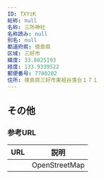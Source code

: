 ```yaml
---
ID: TXYzK
総称: null
名称: 三所神社
名称読み: null
別名: null
都道府県: 徳島県
区域: 三好市
緯度: 33.8825193
経度: 133.9339522
郵便番号: 7780202
住所: 徳島県三好市東祖谷落合１７１
---
```


## その他

### 参考URL

| URL | 説明          |
| --- | ------------- |
|     | OpenStreetMap |
